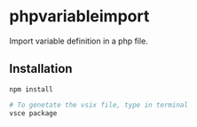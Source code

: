 # phpvariableimport

Import variable definition in a php file.

## Installation

`npm install`

```sh
# To genetate the vsix file, type in terminal
vsce package
```
